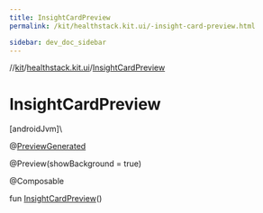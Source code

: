 ```yaml
---
title: InsightCardPreview
permalink: /kit/healthstack.kit.ui/-insight-card-preview.html

sidebar: dev_doc_sidebar
---
```

//[kit](../../index.html)/[healthstack.kit.ui](index.html)/[InsightCardPreview](-insight-card-preview.html)



# InsightCardPreview



[androidJvm]\




@[PreviewGenerated](../healthstack.kit.annotation/-preview-generated/index.html)



@Preview(showBackground = true)



@Composable



fun [InsightCardPreview](-insight-card-preview.html)()




